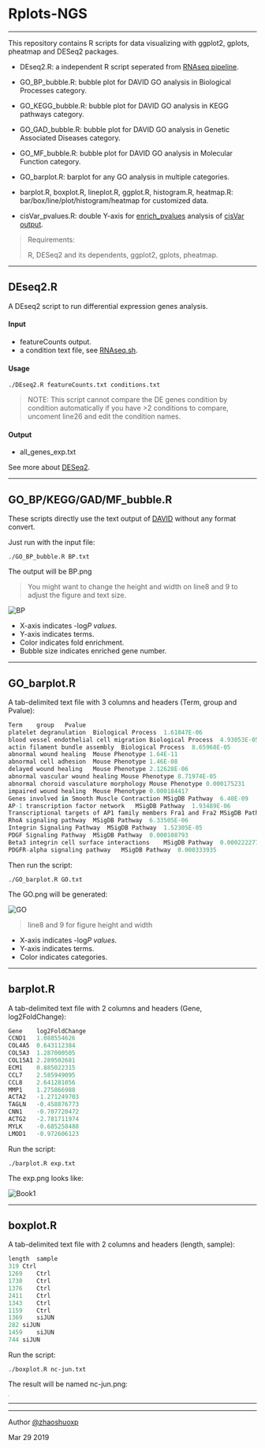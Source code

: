 # Rplots-NGS

----

This repository contains R scripts for data visualizing with ggplot2, gplots, pheatmap and DESeq2 packages.

* DEseq2.R: a independent R script seperated from [RNAseq pipeline](https://github.com/zhaoshuoxp/Pipelines-Wrappers#rnaseqsh).

* GO_BP_bubble.R: bubble plot for DAVID GO analysis in Biological Processes category.
* GO_KEGG_bubble.R: bubble plot for DAVID GO analysis in KEGG pathways category.
* GO_GAD_bubble.R: bubble plot for DAVID GO analysis in Genetic Associated Diseases category.

* GO_MF_bubble.R: bubble plot for DAVID GO analysis in Molecular Function category.

* GO_barplot.R: barplot for any GO analysis in multiple categories.
* barplot.R, boxplot.R, lineplot.R, ggplot.R, histogram.R, heatmap.R:  bar/box/line/plot/histogram/heatmap for customized data.
* cisVar_pvalues.R: double Y-axis for [enrich_pvalues](https://github.com/TheFraserLab/enrich_pvalues) analysis of [cisVar output](https://github.com/TheFraserLab/cisVar).

> Requirements:
>
> R, DESeq2 and its dependents, ggplot2, gplots, pheatmap.



----

## DEseq2.R

A DEseq2 script to run differential expression genes analysis.

#### Input

* featureCounts output.
* a condition text file, see [RNAseq.sh](https://github.com/zhaoshuoxp/Pipelines-Wrappers#rnaseqsh).

#### Usage

```shell
./DEseq2.R featureCounts.txt conditions.txt
```

> NOTE: This script cannot compare the DE genes condition by condition automatically if you have >2 conditions to compare, uncoment line26 and edit the condition names.

#### Output

* all_genes_exp.txt

See more about [DESeq2](https://bioconductor.org/packages/release/bioc/html/DESeq2.html).



----

## GO_BP/KEGG/GAD/MF_bubble.R

These scripts directly use the text output of [DAVID](https://david.ncifcrf.gov) without any format convert.

Just run with the input file:

```shell
./GO_BP_bubble.R BP.txt
```

The output will be BP.png

> You might want to change the height and width on line8 and 9 to adjust the figure and text size.

![BP](https://raw.githubusercontent.com/zhaoshuoxp/Rplots-NGS/master/assets/BP.png)

* X-axis indicates -log*P values*.
* Y-axis indicates terms.
* Color indicates fold enrichment.
* Bubble size indicates enriched gene number.



----

## GO_barplot.R

A tab-delimited text file with 3 columns and headers (Term, group and Pvalue):

```R
Term	group	Pvalue						
platelet degranulation	Biological Process	1.61847E-06						
blood vessel endothelial cell migration	Biological Process	4.93053E-05						
actin filament bundle assembly	Biological Process	8.65968E-05						
abnormal wound healing	Mouse Phenotype	1.64E-11						
abnormal cell adhesion	Mouse Phenotype	1.46E-08						
delayed wound healing	Mouse Phenotype	2.12628E-06						
abnormal vascular wound healing	Mouse Phenotype	8.71974E-05						
abnormal choroid vasculature morphology	Mouse Phenotype	0.000175231						
impaired wound healing	Mouse Phenotype	0.000184417						
Genes involved in Smooth Muscle Contraction	MSigDB Pathway	6.40E-09						
AP-1 transcription factor network	MSigDB Pathway	1.93489E-06						
Transcriptional targets of AP1 family members Fra1 and Fra2	MSigDB Pathway	4.56405E-06			
RhoA signaling pathway	MSigDB Pathway	6.33505E-06						
Integrin Signaling Pathway	MSigDB Pathway	1.52305E-05						
PDGF Signaling Pathway	MSigDB Pathway	0.000108793						
Beta3 integrin cell surface interactions	MSigDB Pathway	0.000222277						
PDGFR-alpha signaling pathway	MSigDB Pathway	0.000333935						
```

Then run the script:

```shell
./GO_barplot.R GO.txt
```

The GO.png will be generated:

![GO](https://raw.githubusercontent.com/zhaoshuoxp/Rplots-NGS/master/assets/GO.png)

> line8 and 9 for figure height and width

- X-axis indicates -log*P values*.
- Y-axis indicates terms.
- Color indicates categories.



----

## barplot.R

A tab-delimited text file with 2 columns and headers (Gene, log2FoldChange):

```R
Gene	log2FoldChange
CCND1	1.088554626
COL4A5	0.643112384
COL5A3	1.287000505
COL15A1	2.289502681
ECM1	0.885022315
CCL7	2.585949095
CCL8	2.641281056
MMP1	1.275866988
ACTA2	-1.271249703
TAGLN	-0.458876773
CNN1	-0.707720472
ACTG2	-2.781711974
MYLK	-0.685258488
LMOD1	-0.972606123
```

Run the script:

```shell
./barplot.R exp.txt
```

The exp.png looks like:

![Book1](https://raw.githubusercontent.com/zhaoshuoxp/Rplots-NGS/master/assets/bar.png)



----

## boxplot.R

A tab-delimited text file with 2 columns and headers (length, sample):

```R
length	sample
319	Ctrl
1269	Ctrl
1730	Ctrl
1376	Ctrl
2411	Ctrl
1343	Ctrl
1159	Ctrl
1369	siJUN
282	siJUN
1459	siJUN
744	siJUN
```

Run the script:

```shell
./boxplot.R nc-jun.txt
```

The result will be named nc-jun.png:

<img src="https://raw.githubusercontent.com/zhaoshuoxp/Rplots-NGS/master/assets/nc-JUN.png" style="zoom:15%" />



----









----

Author  [@zhaoshuoxp](https://github.com/zhaoshuoxp)  

Mar 29 2019  